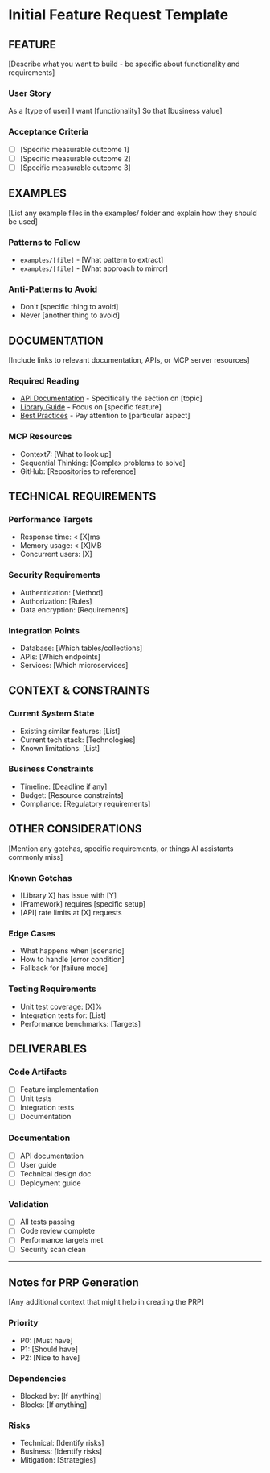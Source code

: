 # Initial Feature Request Template

## FEATURE
[Describe what you want to build - be specific about functionality and requirements]

### User Story
As a [type of user]
I want [functionality]
So that [business value]

### Acceptance Criteria
- [ ] [Specific measurable outcome 1]
- [ ] [Specific measurable outcome 2]
- [ ] [Specific measurable outcome 3]

## EXAMPLES
[List any example files in the examples/ folder and explain how they should be used]

### Patterns to Follow
- `examples/[file]` - [What pattern to extract]
- `examples/[file]` - [What approach to mirror]

### Anti-Patterns to Avoid
- Don't [specific thing to avoid]
- Never [another thing to avoid]

## DOCUMENTATION
[Include links to relevant documentation, APIs, or MCP server resources]

### Required Reading
- [API Documentation](url) - Specifically the section on [topic]
- [Library Guide](url) - Focus on [specific feature]
- [Best Practices](url) - Pay attention to [particular aspect]

### MCP Resources
- Context7: [What to look up]
- Sequential Thinking: [Complex problems to solve]
- GitHub: [Repositories to reference]

## TECHNICAL REQUIREMENTS

### Performance Targets
- Response time: < [X]ms
- Memory usage: < [X]MB
- Concurrent users: [X]

### Security Requirements
- Authentication: [Method]
- Authorization: [Rules]
- Data encryption: [Requirements]

### Integration Points
- Database: [Which tables/collections]
- APIs: [Which endpoints]
- Services: [Which microservices]

## CONTEXT & CONSTRAINTS

### Current System State
- Existing similar features: [List]
- Current tech stack: [Technologies]
- Known limitations: [List]

### Business Constraints
- Timeline: [Deadline if any]
- Budget: [Resource constraints]
- Compliance: [Regulatory requirements]

## OTHER CONSIDERATIONS
[Mention any gotchas, specific requirements, or things AI assistants commonly miss]

### Known Gotchas
- [Library X] has issue with [Y]
- [Framework] requires [specific setup]
- [API] rate limits at [X] requests

### Edge Cases
- What happens when [scenario]
- How to handle [error condition]
- Fallback for [failure mode]

### Testing Requirements
- Unit test coverage: [X]%
- Integration tests for: [List]
- Performance benchmarks: [Targets]

## DELIVERABLES

### Code Artifacts
- [ ] Feature implementation
- [ ] Unit tests
- [ ] Integration tests
- [ ] Documentation

### Documentation
- [ ] API documentation
- [ ] User guide
- [ ] Technical design doc
- [ ] Deployment guide

### Validation
- [ ] All tests passing
- [ ] Code review complete
- [ ] Performance targets met
- [ ] Security scan clean

---

## Notes for PRP Generation
[Any additional context that might help in creating the PRP]

### Priority
- P0: [Must have]
- P1: [Should have]
- P2: [Nice to have]

### Dependencies
- Blocked by: [If anything]
- Blocks: [If anything]

### Risks
- Technical: [Identify risks]
- Business: [Identify risks]
- Mitigation: [Strategies]

